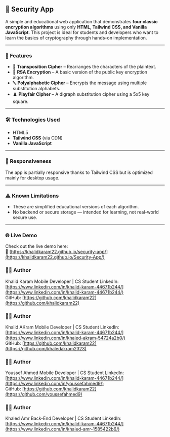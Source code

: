 ## 🔐 Security App

A simple and educational web application that demonstrates **four classic encryption algorithms** using only **HTML, Tailwind CSS, and Vanilla JavaScript**. This project is ideal for students and developers who want to learn the basics of cryptography through hands-on implementation.

---

### 🚀 Features

- 🔄 **Transposition Cipher** – Rearranges the characters of the plaintext.
- 🔐 **RSA Encryption** – A basic version of the public key encryption algorithm.
- 🔤 **Polyalphabetic Cipher** – Encrypts the message using multiple substitution alphabets.
- ♟️ **Playfair Cipher** – A digraph substitution cipher using a 5x5 key square.

---

### 🛠️ Technologies Used

- HTML5  
- **Tailwind CSS** (via CDN)  
- **Vanilla JavaScript**

---

### 📱 Responsiveness

The app is partially responsive thanks to Tailwind CSS but is optimized mainly for desktop usage.

---

### ⚠️ Known Limitations

- These are simplified educational versions of each algorithm.
- No backend or secure storage — intended for learning, not real-world secure use.

---

### 🌐 Live Demo

Check out the live demo here:  
🔗 [https://khalidkaram22.github.io/security-app/](https://khalidkaram22.github.io/Security-App/)


### 🧑‍💻 Author
Khalid Karam
Mobile Developer | CS Student 
LinkedIn: [https://www.linkedin.com/in/khalid-karam-44671b244/](https://www.linkedin.com/in/khalid-karam-44671b244/)  
GitHub: [https://github.com/khalidkaram22](https://github.com/khalidkaram22)


### 🧑‍💻 Author
Khalid AKram
Mobile Developer | CS Student 
LinkedIn: [https://www.linkedin.com/in/khalid-karam-44671b244/](https://www.linkedin.com/in/khaled-akram-54724a2b0/)  
GitHub: [https://github.com/khalidkaram22](https://github.com/khaledakram2323)


### 🧑‍💻 Author
Youssef Ahmed
Mobile Developer | CS Student 
LinkedIn: [https://www.linkedin.com/in/khalid-karam-44671b244/](https://www.linkedin.com/in/youssefahmed9/)  
GitHub: [https://github.com/khalidkaram22](https://github.com/youssefahmed9)



### 🧑‍💻 Author
Khaled Amr
Back-End Developer | CS Student 
LinkedIn: [https://www.linkedin.com/in/khalid-karam-44671b244/](https://www.linkedin.com/in/khaled-amr-1585422b6/)  
